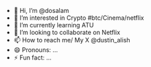 - 👋 Hi, I’m @dosalam
- 👀 I’m interested in Crypto #btc/Cinema/netflix
- 🌱 I’m currently learning ATU
- 💞️ I’m looking to collaborate on Netflix
- 📫 How to reach me/ My X @dustin_alish
- 😄 Pronouns: ...
- ⚡ Fun fact: ...

<!---
dosalam/dosalam is a ✨ special ✨ repository because its `README.md` (this file) appears on your GitHub profile.
You can click the Preview link to take a look at your changes.
--->
